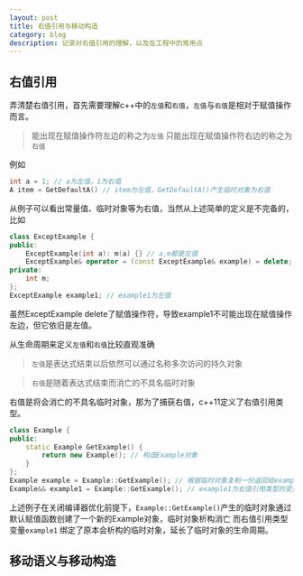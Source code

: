 ```yaml
---
layout: post
title: 右值引用与移动构造
category: blog
description: 记录对右值引用的理解，以及在工程中的常用点
---
```


## 右值引用

弄清楚右值引用，首先需要理解c++中的`左值`和`右值`，`左值`与`右值`是相对于赋值操作而言。

> 能出现在赋值操作符左边的称之为`左值`
> 只能出现在赋值操作符右边的称之为`右值`

例如
```c++
int a = 1; // a为左值，1为右值
A item = GetDefaultA() // item为左值，GetDefaultA()产生临时对象为右值

```

从例子可以看出常量值、临时对象等为右值，当然从上述简单的定义是不完备的，比如
```c++
class ExceptExample {
public:
	ExceptExample(int a): m(a) {} // a,m都是左值
	ExceptExample& operator = (const ExceptExample& example) = delete;
private:
	int m;
};
ExceptExample example1; // example1为左值
```
虽然ExceptExample delete了赋值操作符，导致example1不可能出现在赋值操作左边，但它依旧是左值。

从生命周期来定义`左值`和`右值`比较直观准确
> `左值`是表达式结束以后依然可以通过名称多次访问的持久对象

> `右值`是随着表达式结束而消亡的不具名临时对象

右值是将会消亡的不具名临时对象，那为了捕获右值，c++11定义了右值引用类型。

```c++
class Example {
public:
	static Example GetExample() {
		return new Example(); // 构造Example对象 
	}
};
Example example = Example::GetExample(); // 根据临时对象复制一份返回给example
Example&& example1 = Example::GetExample(); // example1为右值引用类型的变量，example1绑定到临时对象
```
上述例子在关闭编译器优化前提下，`Example::GetExample()`产生的临时对象通过默认赋值函数创建了一个新的Example对象，临时对象析构消亡
而右值引用类型变量`example1` 绑定了原本会析构的临时对象，延长了临时对象的生命周期。


## 移动语义与移动构造


